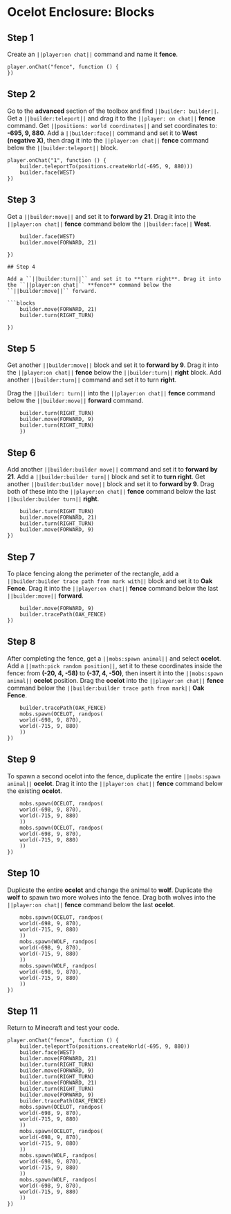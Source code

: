 # Ocelot Enclosure: Blocks

## Step 1
Create an ``||player:on chat||`` command and name it **fence**.

```blocks
player.onChat("fence", function () {
})
```

## Step 2

Go to the **advanced** section of the toolbox and find ``||builder: builder||``. Get a ``||builder:teleport||`` and drag it to the ``||player: on chat||`` **fence** command. Get ``||positions: world coordinates||`` and set coordinates to: **-695, 9, 880**. Add a ``||builder:face||`` command and set it to **West (negative X)**,  then drag it into the ``||player:on chat||`` **fence** command below the ``||builder:teleport||`` block.

```blocks
player.onChat("1", function () {
    builder.teleportTo(positions.createWorld(-695, 9, 880)))
    builder.face(WEST)
})
```

## Step 3

Get a ``||builder:move||`` and set it to **forward by 21**. Drag it into the ``||player:on chat||`` **fence** command below the ``||builder:face||`` **West**.

```blocks
    builder.face(WEST) 
    builder.move(FORWARD, 21) 

}) 

## Step 4

Add a ``||builder:turn||`` and set it to **turn right**. Drag it into the ``||player:on chat|`` **fence** command below the ``||builder:move||`` forward.

```blocks
    builder.move(FORWARD, 21)
    builder.turn(RIGHT_TURN)
    
})
```

## Step 5

Get another ``||builder:move||`` block and set it to **forward by 9**. Drag it into the ``||player:on chat||`` **fence**  below the ``||builder:turn||`` **right** block. Add another ``||builder:turn||`` command and set it to turn **right**. 

Drag the ``||builder: turn||`` into the ``||player:on chat||`` **fence** command below the ``||builder:move||`` **forward** command.

```blocks
    builder.turn(RIGHT_TURN)
    builder.move(FORWARD, 9)
    builder.turn(RIGHT_TURN)
    })
```

## Step 6

Add another ``||builder:builder move||`` command and set it to **forward by 21**. Add a ``||builder:builder turn||`` block and set it to **turn right**. Get another ``||builder:builder move||`` block and set it to **forward by 9**. Drag both of these into the ``||player:on chat||`` **fence** command below the last ``||builder:builder turn||`` **right**.

```blocks
    builder.turn(RIGHT_TURN)
    builder.move(FORWARD, 21)
    builder.turn(RIGHT_TURN)
    builder.move(FORWARD, 9)
})
```

## Step 7

To place fencing along the perimeter of the rectangle, add a ``||builder:builder trace path from mark with||`` block and set it to **Oak Fence**. Drag it into the ``||player:on chat||`` **fence** command below the last ``||builder:move||`` **forward**.

```blocks
    builder.move(FORWARD, 9)
    builder.tracePath(OAK_FENCE)
})
```

## Step 8

After completing the fence, get a ``||mobs:spawn animal||`` and select **ocelot**. Add a ``||math:pick random position||``, set it to these coordinates inside the fence: from **(-20, 4, -58)** to **(-37, 4, -50)**, then insert it into the ``||mobs:spawn animal||`` **ocelot** position. Drag the **ocelot** into the ``||player:on chat||`` **fence** command below the ``||builder:builder trace path from mark||`` **Oak Fence**.

```blocks
    builder.tracePath(OAK_FENCE)
    mobs.spawn(OCELOT, randpos(
    world(-698, 9, 870),
    world(-715, 9, 880)
    ))
})
```

## Step 9

To spawn a second ocelot into the fence, duplicate the entire ``||mobs:spawn animal||`` **ocelot**. Drag it into the ``||player:on chat||`` **fence** command below the existing **ocelot**.

```blocks
    mobs.spawn(OCELOT, randpos(
    world(-698, 9, 870),
    world(-715, 9, 880)
    ))
    mobs.spawn(OCELOT, randpos(
    world(-698, 9, 870),
    world(-715, 9, 880)
    ))
})
```

## Step 10

Duplicate the entire **ocelot** and change the animal to **wolf**. Duplicate the **wolf** to spawn two more wolves into the fence. Drag both wolves into the ``||player:on chat||`` **fence** command below the last **ocelot**.

```blocks
    mobs.spawn(OCELOT, randpos(
    world(-698, 9, 870),
    world(-715, 9, 880)
    ))
    mobs.spawn(WOLF, randpos(
    world(-698, 9, 870),
    world(-715, 9, 880)
    ))
    mobs.spawn(WOLF, randpos(
    world(-698, 9, 870),
    world(-715, 9, 880)
    ))
})
```

## Step 11

Return to Minecraft and test your code.

```blocks
player.onChat("fence", function () {
    builder.teleportTo(positions.createWorld(-695, 9, 880))
    builder.face(WEST)
    builder.move(FORWARD, 21)
    builder.turn(RIGHT_TURN)
    builder.move(FORWARD, 9)
    builder.turn(RIGHT_TURN)
    builder.move(FORWARD, 21)
    builder.turn(RIGHT_TURN)
    builder.move(FORWARD, 9)
    builder.tracePath(OAK_FENCE)
    mobs.spawn(OCELOT, randpos(
    world(-698, 9, 870),
    world(-715, 9, 880)
    ))
    mobs.spawn(OCELOT, randpos(
    world(-698, 9, 870),
    world(-715, 9, 880)
    ))
    mobs.spawn(WOLF, randpos(
    world(-698, 9, 870),
    world(-715, 9, 880)
    ))
    mobs.spawn(WOLF, randpos(
    world(-698, 9, 870),
    world(-715, 9, 880)
    ))
})
```

